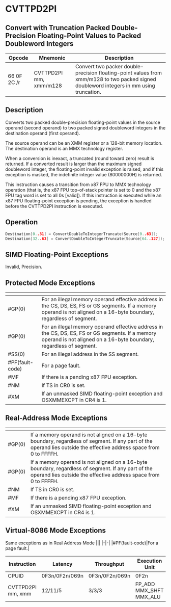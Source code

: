 # CVTTPD2PI
 
## Convert with Truncation Packed Double-Precision Floating-Point Values to Packed Doubleword Integers
 
 
|Opcode|Mnemonic|Description|
|-|-|-|
|66 0F 2C /r|CVTTPD2PI mm, xmm/m128|Convert two packer double-precision floating-point values from xmm/m128 to two packed signed doubleword integers in mm using truncation.|
 
## Description
 
Converts two packed double-precision floating-point values in the source operand (second operand) to two packed signed doubleword integers in the destination operand (first operand).
 
The source operand can be an XMM register or a 128-bit memory location. The destination operand is an MMX technology register.
 
When a conversion is inexact, a truncated (round toward zero) result is returned. If a converted result is larger than the maximum signed doubleword integer, the floating-point invalid exception is raised, and if this exception is masked, the indefinite integer value (80000000H) is returned.
 
This instruction causes a transition from x87 FPU to MMX technology operation (that is, the x87 FPU top-of-stack pointer is set to 0 and the x87 FPU tag word is set to all 0s [valid]). If this instruction is executed while an x87 FPU floating-point exception is pending, the exception is handled before the CVTTPD2PI instruction is executed.
 
 
## Operation
 
```c
Destination[0..31] = ConvertDoubleToIntegerTruncate(Source[0..63]);
Destination[32..63] = ConvertDoubleToIntegerTruncate(Source[64..127]);

```
 
 
## SIMD Floating-Point Exceptions
 
Invalid, Precision.
 
## Protected Mode Exceptions
 
|[]()||
|-|-|
|#GP(0)|For an illegal memory operand effective address in the CS, DS, ES, FS or GS segments. If a memory operand is not aligned on a 16-byte boundary, regardless of segment.|
|#GP(0)|For an illegal memory operand effective address in the CS, DS, ES, FS or GS segments. If a memory operand is not aligned on a 16-byte boundary, regardless of segment.|
|#SS(0)|For an illegal address in the SS segment.|
|#PF(fault-code)|For a page fault.|
|#MF|If there is a pending x87 FPU exception.|
|#NM|If TS in CR0 is set.|
|#XM|If an unmasked SIMD floating-point exception and OSXMMEXCPT in CR4 is 1.|
 
## Real-Address Mode Exceptions
 
|[]()||
|-|-|
|#GP(0)|If a memory operand is not aligned on a 16-byte boundary, regardless of segment. If any part of the operand lies outside the effective address space from 0 to FFFFH.|
|#GP(0)|If a memory operand is not aligned on a 16-byte boundary, regardless of segment. If any part of the operand lies outside the effective address space from 0 to FFFFH.|
|#NM|If TS in CR0 is set.|
|#MF|If there is a pending x87 FPU exception.|
|#XM|If an unmasked SIMD floating-point exception and OSXMMEXCPT in CR4 is 1.|
 
## Virtual-8086 Mode Exceptions
 
Same exceptions as in Real Address Mode
|[]()||
|-|-|
|#PF(fault-code)|For a page fault.|
 
|Instruction|Latency|Throughput|Execution Unit|
|-|-|-|-|
|CPUID|0F3n/0F2n/069n|0F3n/0F2n/069n|0F2n|
|CVTTPD2PI mm, xmm|12/11/5|3/3/3|FP_ADD MMX_SHFT MMX_ALU|
